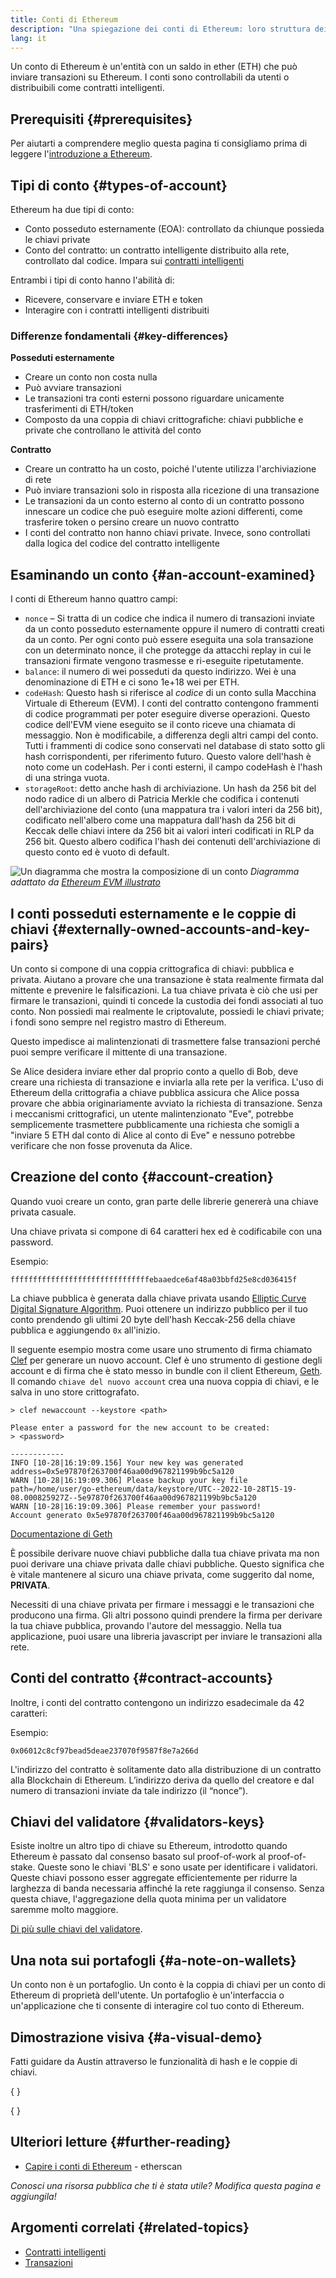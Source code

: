 ```yaml
---
title: Conti di Ethereum
description: "Una spiegazione dei conti di Ethereum: loro struttura dei dati e relazioni con la crittografia con coppie di chiavi."
lang: it
---
```


Un conto di Ethereum è un'entità con un saldo in ether (ETH) che può inviare transazioni su Ethereum. I conti sono controllabili da utenti o distribuibili come contratti intelligenti.

## Prerequisiti \{#prerequisites}

Per aiutarti a comprendere meglio questa pagina ti consigliamo prima di leggere l'[introduzione a Ethereum](/developers/docs/intro-to-ethereum/).

## Tipi di conto \{#types-of-account}

Ethereum ha due tipi di conto:

- Conto posseduto esternamente (EOA): controllato da chiunque possieda le chiavi private
- Conto del contratto: un contratto intelligente distribuito alla rete, controllato dal codice. Impara sui [contratti intelligenti](/developers/docs/smart-contracts/)

Entrambi i tipi di conto hanno l'abilità di:

- Ricevere, conservare e inviare ETH e token
- Interagire con i contratti intelligenti distribuiti

### Differenze fondamentali \{#key-differences}

**Posseduti esternamente**

- Creare un conto non costa nulla
- Può avviare transazioni
- Le transazioni tra conti esterni possono riguardare unicamente trasferimenti di ETH/token
- Composto da una coppia di chiavi crittografiche: chiavi pubbliche e private che controllano le attività del conto

**Contratto**

- Creare un contratto ha un costo, poiché l'utente utilizza l'archiviazione di rete
- Può inviare transazioni solo in risposta alla ricezione di una transazione
- Le transazioni da un conto esterno al conto di un contratto possono innescare un codice che può eseguire molte azioni differenti, come trasferire token o persino creare un nuovo contratto
- I conti del contratto non hanno chiavi private. Invece, sono controllati dalla logica del codice del contratto intelligente

## Esaminando un conto \{#an-account-examined}

I conti di Ethereum hanno quattro campi:

- `nonce` – Si tratta di un codice che indica il numero di transazioni inviate da un conto posseduto esternamente oppure il numero di contratti creati da un conto. Per ogni conto può essere eseguita una sola transazione con un determinato nonce, il che protegge da attacchi replay in cui le transazioni firmate vengono trasmesse e ri-eseguite ripetutamente.
- `balance`: il numero di wei posseduti da questo indirizzo. Wei è una denominazione di ETH e ci sono 1e+18 wei per ETH.
- `codeHash`: Questo hash si riferisce al _codice_ di un conto sulla Macchina Virtuale di Ethereum (EVM). I conti del contratto contengono frammenti di codice programmati per poter eseguire diverse operazioni. Questo codice dell'EVM viene eseguito se il conto riceve una chiamata di messaggio. Non è modificabile, a differenza degli altri campi del conto. Tutti i frammenti di codice sono conservati nel database di stato sotto gli hash corrispondenti, per riferimento futuro. Questo valore dell'hash è noto come un codeHash. Per i conti esterni, il campo codeHash è l'hash di una stringa vuota.
- `storageRoot`: detto anche hash di archiviazione. Un hash da 256 bit del nodo radice di un albero di Patricia Merkle che codifica i contenuti dell'archiviazione del conto (una mappatura tra i valori interi da 256 bit), codificato nell'albero come una mappatura dall'hash da 256 bit di Keccak delle chiavi intere da 256 bit ai valori interi codificati in RLP da 256 bit. Questo albero codifica l'hash dei contenuti dell'archiviazione di questo conto ed è vuoto di default.

![Un diagramma che mostra la composizione di un conto](./accounts.png) _Diagramma adattato da [Ethereum EVM illustrato](https://takenobu-hs.github.io/downloads/ethereum_evm_illustrated.pdf)_

## I conti posseduti esternamente e le coppie di chiavi \{#externally-owned-accounts-and-key-pairs}

Un conto si compone di una coppia crittografica di chiavi: pubblica e privata. Aiutano a provare che una transazione è stata realmente firmata dal mittente e prevenire le falsificazioni. La tua chiave privata è ciò che usi per firmare le transazioni, quindi ti concede la custodia dei fondi associati al tuo conto. Non possiedi mai realmente le criptovalute, possiedi le chiavi private; i fondi sono sempre nel registro mastro di Ethereum.

Questo impedisce ai malintenzionati di trasmettere false transazioni perché puoi sempre verificare il mittente di una transazione.

Se Alice desidera inviare ether dal proprio conto a quello di Bob, deve creare una richiesta di transazione e inviarla alla rete per la verifica. L'uso di Ethereum della crittografia a chiave pubblica assicura che Alice possa provare che abbia originariamente avviato la richiesta di transazione. Senza i meccanismi crittografici, un utente malintenzionato "Eve", potrebbe semplicemente trasmettere pubblicamente una richiesta che somigli a "inviare 5 ETH dal conto di Alice al conto di Eve" e nessuno potrebbe verificare che non fosse provenuta da Alice.

## Creazione del conto \{#account-creation}

Quando vuoi creare un conto, gran parte delle librerie genererà una chiave privata casuale.

Una chiave privata si compone di 64 caratteri hex ed è codificabile con una password.

Esempio:

`fffffffffffffffffffffffffffffffebaaedce6af48a03bbfd25e8cd036415f`

La chiave pubblica è generata dalla chiave privata usando [Elliptic Curve Digital Signature Algorithm](https://wikipedia.org/wiki/Elliptic_Curve_Digital_Signature_Algorithm). Puoi ottenere un indirizzo pubblico per il tuo conto prendendo gli ultimi 20 byte dell'hash Keccak-256 della chiave pubblica e aggiungendo `0x` all'inizio.

Il seguente esempio mostra come usare uno strumento di firma chiamato [Clef](https://geth.ethereum.org/docs/tools/clef/introduction) per generare un nuovo account. Clef è uno strumento di gestione degli account e di firma che è stato messo in bundle con il client Ethereum, [Geth](https://geth.ethereum.org). Il comando `chiave del nuovo account` crea una nuova coppia di chiavi, e le salva in uno store crittografato.

```
> clef newaccount --keystore <path>

Please enter a password for the new account to be created:
> <password>

------------
INFO [10-28|16:19:09.156] Your new key was generated       address=0x5e97870f263700f46aa00d967821199b9bc5a120
WARN [10-28|16:19:09.306] Please backup your key file      path=/home/user/go-ethereum/data/keystore/UTC--2022-10-28T15-19-08.000825927Z--5e97870f263700f46aa00d967821199b9bc5a120
WARN [10-28|16:19:09.306] Please remember your password!
Account generato 0x5e97870f263700f46aa00d967821199b9bc5a120
```

[Documentazione di Geth](https://geth.ethereum.org/docs)

È possibile derivare nuove chiavi pubbliche dalla tua chiave privata ma non puoi derivare una chiave privata dalle chiavi pubbliche. Questo significa che è vitale mantenere al sicuro una chiave privata, come suggerito dal nome, **PRIVATA**.

Necessiti di una chiave privata per firmare i messaggi e le transazioni che producono una firma. Gli altri possono quindi prendere la firma per derivare la tua chiave pubblica, provando l'autore del messaggio. Nella tua applicazione, puoi usare una libreria javascript per inviare le transazioni alla rete.

## Conti del contratto \{#contract-accounts}

Inoltre, i conti del contratto contengono un indirizzo esadecimale da 42 caratteri:

Esempio:

`0x06012c8cf97bead5deae237070f9587f8e7a266d`

L'indirizzo del contratto è solitamente dato alla distribuzione di un contratto alla Blockchain di Ethereum. L’indirizzo deriva da quello del creatore e dal numero di transazioni inviate da tale indirizzo (il “nonce”).

## Chiavi del validatore \{#validators-keys}

Esiste inoltre un altro tipo di chiave su Ethereum, introdotto quando Ethereum è passato dal consenso basato sul proof-of-work al proof-of-stake. Queste sono le chiavi 'BLS' e sono usate per identificare i validatori. Queste chiavi possono esser aggregate efficientemente per ridurre la larghezza di banda necessaria affinché la rete raggiunga il consenso. Senza questa chiave, l'aggregazione della quota minima per un validatore saremme molto maggiore.

[Di più sulle chiavi del validatore](/developers/docs/consensus-mechanisms/pos/keys/).

## Una nota sui portafogli \{#a-note-on-wallets}

Un conto non è un portafoglio. Un conto è la coppia di chiavi per un conto di Ethereum di proprietà dell'utente. Un portafoglio è un'interfaccia o un'applicazione che ti consente di interagire col tuo conto di Ethereum.

## Dimostrazione visiva \{#a-visual-demo}

Fatti guidare da Austin attraverso le funzionalità di hash e le coppie di chiavi.

{
<YouTube id="QJ010l-pBpE" />
}

{
<YouTube id="9LtBDy67Tho" />
}

## Ulteriori letture \{#further-reading}

- [Capire i conti di Ethereum](https://info.etherscan.com/understanding-ethereum-accounts/) - etherscan

_Conosci una risorsa pubblica che ti è stata utile? Modifica questa pagina e aggiungila!_

## Argomenti correlati \{#related-topics}

- [Contratti intelligenti](/developers/docs/smart-contracts/)
- [Transazioni](/developers/docs/transactions/)
